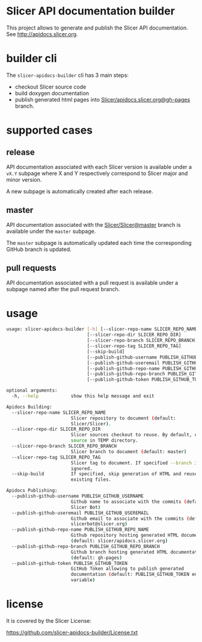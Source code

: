 # Slicer API documentation builder

This project allows to generate and publish the Slicer API documentation. See http://apidocs.slicer.org.

# builder cli

The ``slicer-apidocs-builder`` cli has 3 main steps:

* checkout Slicer source code
* build doxygen documentation
* publish generated html pages into [Slicer/apidocs.slicer.org@gh-pages](https://github.com/Slicer/apidocs.slicer.org) branch.

# supported cases

## release

API documentation associated with each Slicer version is available under a `vX.Y` subpage
where X and Y respectively correspond to Slicer major and minor version.

A new subpage is automatically created after each release.

## master

API documentation associated with the [Slicer/Slicer@master](https://github.com/Slicer/Slicer/tree/master)
branch is available under the `master` subpage.

The `master` subpage is automatically updated each time the corresponding GitHub branch is updated.

## pull requests

API documentation associated with a pull request is available under a subpage named after the pull request
branch.

# usage

```bash
usage: slicer-apidocs-builder [-h] [--slicer-repo-name SLICER_REPO_NAME]
                              [--slicer-repo-dir SLICER_REPO_DIR]
                              [--slicer-repo-branch SLICER_REPO_BRANCH]
                              [--slicer-repo-tag SLICER_REPO_TAG]
                              [--skip-build]
                              [--publish-github-username PUBLISH_GITHUB_USERNAME]
                              [--publish-github-useremail PUBLISH_GITHUB_USEREMAIL]
                              [--publish-github-repo-name PUBLISH_GITHUB_REPO_NAME]
                              [--publish-github-repo-branch PUBLISH_GITHUB_REPO_BRANCH]
                              [--publish-github-token PUBLISH_GITHUB_TOKEN]

optional arguments:
  -h, --help            show this help message and exit

Apidocs Building:
  --slicer-repo-name SLICER_REPO_NAME
                        Slicer repository to document (default:
                        Slicer/Slicer).
  --slicer-repo-dir SLICER_REPO_DIR
                        Slicer sources checkout to reuse. By default, checkout
                        source in TEMP directory.
  --slicer-repo-branch SLICER_REPO_BRANCH
                        Slicer branch to document (default: master)
  --slicer-repo-tag SLICER_REPO_TAG
                        Slicer tag to document. If specified --branch is
                        ignored.
  --skip-build          If specified, skip generation of HTML and reuse
                        existing files.

Apidocs Publishing:
  --publish-github-username PUBLISH_GITHUB_USERNAME
                        Github name to associate with the commits (default:
                        Slicer Bot)
  --publish-github-useremail PUBLISH_GITHUB_USEREMAIL
                        Github email to associate with the commits (default:
                        slicerbot@slicer.org)
  --publish-github-repo-name PUBLISH_GITHUB_REPO_NAME
                        Github repository hosting generated HTML documentation
                        (default: slicer/apidocs.slicer.org)
  --publish-github-repo-branch PUBLISH_GITHUB_REPO_BRANCH
                        Github branch hosting generated HTML documentation
                        (default: gh-pages)
  --publish-github-token PUBLISH_GITHUB_TOKEN
                        GitHub Token allowing to publish generated
                        documentation (default: PUBLISH_GITHUB_TOKEN env.
                        variable)
```


# license

It is covered by the Slicer License:

https://github.com/slicer-apidocs-builder/License.txt


